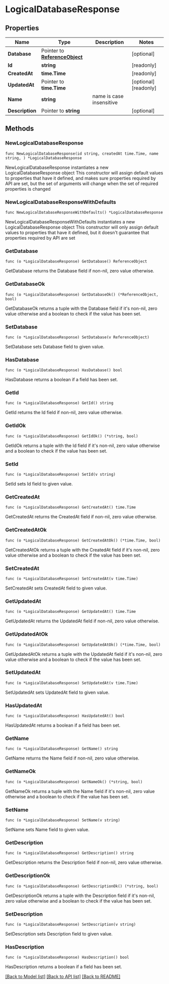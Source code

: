 # LogicalDatabaseResponse

## Properties

Name | Type | Description | Notes
------------ | ------------- | ------------- | -------------
**Database** | Pointer to [**ReferenceObject**](ReferenceObject.md) |  | [optional] 
**Id** | **string** |  | [readonly] 
**CreatedAt** | **time.Time** |  | [readonly] 
**UpdatedAt** | Pointer to **time.Time** |  | [optional] [readonly] 
**Name** | **string** | name is case insensitive | 
**Description** | Pointer to **string** |  | [optional] 

## Methods

### NewLogicalDatabaseResponse

`func NewLogicalDatabaseResponse(id string, createdAt time.Time, name string, ) *LogicalDatabaseResponse`

NewLogicalDatabaseResponse instantiates a new LogicalDatabaseResponse object
This constructor will assign default values to properties that have it defined,
and makes sure properties required by API are set, but the set of arguments
will change when the set of required properties is changed

### NewLogicalDatabaseResponseWithDefaults

`func NewLogicalDatabaseResponseWithDefaults() *LogicalDatabaseResponse`

NewLogicalDatabaseResponseWithDefaults instantiates a new LogicalDatabaseResponse object
This constructor will only assign default values to properties that have it defined,
but it doesn't guarantee that properties required by API are set

### GetDatabase

`func (o *LogicalDatabaseResponse) GetDatabase() ReferenceObject`

GetDatabase returns the Database field if non-nil, zero value otherwise.

### GetDatabaseOk

`func (o *LogicalDatabaseResponse) GetDatabaseOk() (*ReferenceObject, bool)`

GetDatabaseOk returns a tuple with the Database field if it's non-nil, zero value otherwise
and a boolean to check if the value has been set.

### SetDatabase

`func (o *LogicalDatabaseResponse) SetDatabase(v ReferenceObject)`

SetDatabase sets Database field to given value.

### HasDatabase

`func (o *LogicalDatabaseResponse) HasDatabase() bool`

HasDatabase returns a boolean if a field has been set.

### GetId

`func (o *LogicalDatabaseResponse) GetId() string`

GetId returns the Id field if non-nil, zero value otherwise.

### GetIdOk

`func (o *LogicalDatabaseResponse) GetIdOk() (*string, bool)`

GetIdOk returns a tuple with the Id field if it's non-nil, zero value otherwise
and a boolean to check if the value has been set.

### SetId

`func (o *LogicalDatabaseResponse) SetId(v string)`

SetId sets Id field to given value.


### GetCreatedAt

`func (o *LogicalDatabaseResponse) GetCreatedAt() time.Time`

GetCreatedAt returns the CreatedAt field if non-nil, zero value otherwise.

### GetCreatedAtOk

`func (o *LogicalDatabaseResponse) GetCreatedAtOk() (*time.Time, bool)`

GetCreatedAtOk returns a tuple with the CreatedAt field if it's non-nil, zero value otherwise
and a boolean to check if the value has been set.

### SetCreatedAt

`func (o *LogicalDatabaseResponse) SetCreatedAt(v time.Time)`

SetCreatedAt sets CreatedAt field to given value.


### GetUpdatedAt

`func (o *LogicalDatabaseResponse) GetUpdatedAt() time.Time`

GetUpdatedAt returns the UpdatedAt field if non-nil, zero value otherwise.

### GetUpdatedAtOk

`func (o *LogicalDatabaseResponse) GetUpdatedAtOk() (*time.Time, bool)`

GetUpdatedAtOk returns a tuple with the UpdatedAt field if it's non-nil, zero value otherwise
and a boolean to check if the value has been set.

### SetUpdatedAt

`func (o *LogicalDatabaseResponse) SetUpdatedAt(v time.Time)`

SetUpdatedAt sets UpdatedAt field to given value.

### HasUpdatedAt

`func (o *LogicalDatabaseResponse) HasUpdatedAt() bool`

HasUpdatedAt returns a boolean if a field has been set.

### GetName

`func (o *LogicalDatabaseResponse) GetName() string`

GetName returns the Name field if non-nil, zero value otherwise.

### GetNameOk

`func (o *LogicalDatabaseResponse) GetNameOk() (*string, bool)`

GetNameOk returns a tuple with the Name field if it's non-nil, zero value otherwise
and a boolean to check if the value has been set.

### SetName

`func (o *LogicalDatabaseResponse) SetName(v string)`

SetName sets Name field to given value.


### GetDescription

`func (o *LogicalDatabaseResponse) GetDescription() string`

GetDescription returns the Description field if non-nil, zero value otherwise.

### GetDescriptionOk

`func (o *LogicalDatabaseResponse) GetDescriptionOk() (*string, bool)`

GetDescriptionOk returns a tuple with the Description field if it's non-nil, zero value otherwise
and a boolean to check if the value has been set.

### SetDescription

`func (o *LogicalDatabaseResponse) SetDescription(v string)`

SetDescription sets Description field to given value.

### HasDescription

`func (o *LogicalDatabaseResponse) HasDescription() bool`

HasDescription returns a boolean if a field has been set.


[[Back to Model list]](../README.md#documentation-for-models) [[Back to API list]](../README.md#documentation-for-api-endpoints) [[Back to README]](../README.md)


